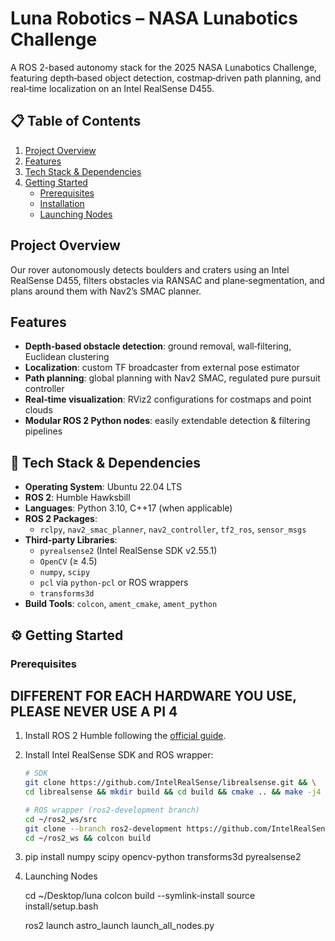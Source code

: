 # Luna Robotics – NASA Lunabotics Challenge

A ROS 2-based autonomy stack for the 2025 NASA Lunabotics Challenge, featuring depth‐based object detection, costmap‐driven path planning, and real‐time localization on an Intel RealSense D455.

## 📋 Table of Contents

1. [Project Overview](#project-overview)  
2. [Features](#features)  
3. [Tech Stack & Dependencies](#tech-stack--dependencies)  
4. [Getting Started](#getting-started)  
   - [Prerequisites](#prerequisites)  
   - [Installation](#installation)  
   - [Launching Nodes](#launching-nodes)  

## Project Overview

Our rover autonomously detects boulders and craters using an Intel RealSense D455, filters obstacles via RANSAC and plane‐segmentation, and plans around them with Nav2’s SMAC planner.

## Features

- **Depth‐based obstacle detection**: ground removal, wall‐filtering, Euclidean clustering  
- **Localization**: custom TF broadcaster from external pose estimator  
- **Path planning**: global planning with Nav2 SMAC, regulated pure pursuit controller  
- **Real‐time visualization**: RViz2 configurations for costmaps and point clouds  
- **Modular ROS 2 Python nodes**: easily extendable detection & filtering pipelines  

## 🧰 Tech Stack & Dependencies

- **Operating System**: Ubuntu 22.04 LTS  
- **ROS 2**: Humble Hawksbill  
- **Languages**: Python 3.10, C++17 (when applicable)  
- **ROS 2 Packages**:
  - `rclpy`, `nav2_smac_planner`, `nav2_controller`, `tf2_ros`, `sensor_msgs`
- **Third-party Libraries**:
  - `pyrealsense2` (Intel RealSense SDK v2.55.1)
  - `OpenCV` (≥ 4.5)
  - `numpy`, `scipy`
  - `pcl` via `python-pcl` or ROS wrappers
  - `transforms3d`
- **Build Tools**: `colcon`, `ament_cmake`, `ament_python`
## ⚙️ Getting Started

### Prerequisites 
## DIFFERENT FOR EACH HARDWARE YOU USE, PLEASE NEVER USE A PI 4

1. Install ROS 2 Humble following the [official guide](https://docs.ros.org/en/humble/Installation/Ubuntu-Install-Debians.html).  
2. Install Intel RealSense SDK and ROS wrapper:  
   ```bash
   # SDK
   git clone https://github.com/IntelRealSense/librealsense.git && \
   cd librealsense && mkdir build && cd build && cmake .. && make -j4 && sudo make install

   # ROS wrapper (ros2-development branch)
   cd ~/ros2_ws/src
   git clone --branch ros2-development https://github.com/IntelRealSense/realsense-ros.git
   cd ~/ros2_ws && colcon build
3. pip install numpy scipy opencv-python transforms3d pyrealsense2
4. Launching Nodes

   cd ~/Desktop/luna
   colcon build --symlink-install
   source install/setup.bash

   ros2 launch astro_launch launch_all_nodes.py

